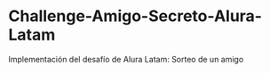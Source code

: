 # Challenge-Amigo-Secreto-Alura-Latam
Implementación del desafío de Alura Latam: Sorteo de un amigo

